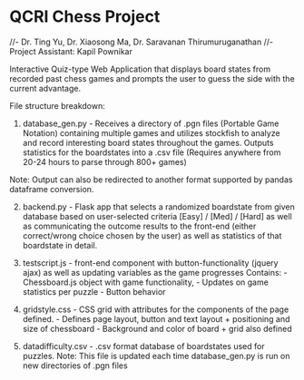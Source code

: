 # QCRI Chess Project
//- Dr. Ting Yu, Dr. Xiaosong Ma, Dr. Saravanan Thirumuruganathan
//- Project Assistant: Kapil Pownikar

Interactive Quiz-type Web Application that displays board states from recorded past chess games and prompts the user to guess the side with the current advantage.

File structure breakdown:

1. database_gen.py - Receives a directory of .pgn files (Portable Game Notation) containing multiple games and utilizes stockfish to analyze and record interesting board states throughout the games. Outputs statistics for the boardstates into a .csv file (Requires anywhere from 20-24 hours to parse through 800+ games)

  Note: Output can also be redirected to another format supported by pandas dataframe conversion.

2. backend.py - Flask app that selects a randomized boardstate from given database based on user-selected criteria [Easy] / [Med] / [Hard] as well as communicating the outcome results to the front-end (either correct/wrong choice chosen by the user) as well as statistics of that boardstate in detail.

3. testscript.js - front-end component with button-functionality (jquery ajax) as well as updating variables as the game progresses
    Contains: - Chessboard.js object with game functionality, 
              - Updates on game statistics per puzzle
              - Button behavior

4. gridstyle.css - CSS grid with attributes for the components of the page defined.
                  - Defines page layout, button and text layout + positioning and size of chessboard
                  - Background and color of board + grid also defined

5. datadifficulty.csv - .csv format database of boardstates used for puzzles.
 Note: This file is updated each time database_gen.py is run on new directories of .pgn files

